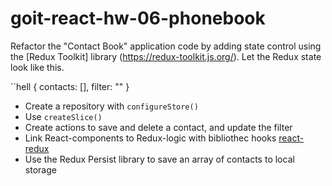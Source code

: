 # goit-react-hw-06-phonebook

Refactor the "Contact Book" application code by adding state control using the
[Redux Toolkit] library (https://redux-toolkit.js.org/). Let the Redux state
look like this.

``hell { contacts: [], filter: "" }

- Create a repository with `configureStore()`
- Use `createSlice()`
- Create actions to save and delete a contact, and update the filter
- Link React-components to Redux-logic with bibliothec hooks
  [react-redux](https://react-redux.js.org/)
- Use the Redux Persist library to save an array of contacts to local storage
